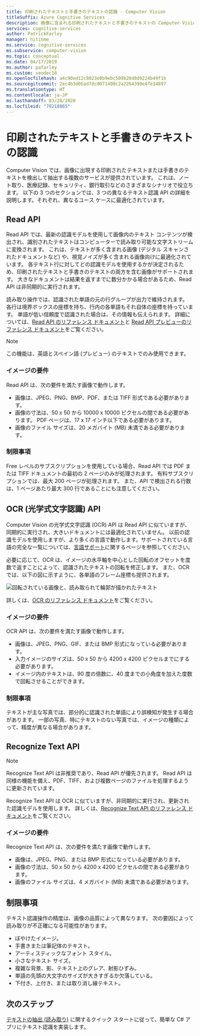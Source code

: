 ```yaml
---
title: 印刷されたテキストと手書きのテキストの認識 - Computer Vision
titleSuffix: Azure Cognitive Services
description: 画像に含まれる印刷されたテキストと手書きのテキストの Computer Vision API を使用した認識に関する概念。
services: cognitive-services
author: PatrickFarley
manager: nitinme
ms.service: cognitive-services
ms.subservice: computer-vision
ms.topic: conceptual
ms.date: 04/17/2019
ms.author: pafarley
ms.custom: seodec18
ms.openlocfilehash: a4c90ed12c8023e0b9ebc509b20d8d9224b49f1b
ms.sourcegitcommit: 2ec4b3d0bad7dc0071400c2a2264399e4fe34897
ms.translationtype: HT
ms.contentlocale: ja-JP
ms.lasthandoff: 03/28/2020
ms.locfileid: "79218865"
---
```

# <a name="recognize-printed-and-handwritten-text"></a>印刷されたテキストと手書きのテキストの認識

Computer Vision では、画像に出現する印刷されたテキストまたは手書きのテキストを検出して抽出する複数のサービスが提供されています。 これは、ノート取り、医療記録、セキュリティ、銀行取引などのさまざまなシナリオで役立ちます。 以下の 3 つのセクションでは、3 つの異なるテキスト認識 API の詳細を説明します。それぞれ、異なるユース ケースに最適化されています。

## <a name="read-api"></a>Read API

Read API では、最新の認識モデルを使用して画像内のテキスト コンテンツが検出され、識別されたテキストはコンピューターで読み取り可能な文字ストリームに変換されます。 これは、テキストが多く含まれる画像 (デジタル スキャンされたドキュメントなど) や、視覚ノイズが多く含まれる画像向けに最適化されています。 各テキスト行に対してどの認識モデルを使用するかが決定されるため、印刷されたテキストと手書きのテキストの両方を含む画像がサポートされます。 大きなドキュメントは結果を返すまでに数分かかる場合があるため、Read API は非同期的に実行されます。

読み取り操作では、認識された単語の元の行グループが出力で維持されます。 各行は境界ボックスの座標を持ち、行内の各単語もそれ自体の座標を持っています。 単語が低い信頼度で認識された場合は、その情報も伝えられます。 詳細については、[Read API のリファレンス ドキュメント](https://westus.dev.cognitive.microsoft.com/docs/services/5adf991815e1060e6355ad44/operations/2afb498089f74080d7ef85eb)と [Read API プレビューのリファレンス ドキュメント](https://go.microsoft.com/fwlink/?linkid=2118322)をご覧ください。

> [!NOTE]
> この機能は、英語とスペイン語 (プレビュー) のテキストでのみ使用できます。

### <a name="image-requirements"></a>イメージの要件

Read API は、次の要件を満たす画像で動作します。

- 画像は、JPEG、PNG、BMP、PDF、または TIFF 形式である必要があります。
- 画像の寸法は、50 x 50 から 10000 x 10000 ピクセルの間である必要があります。 PDF ページは、17 x 17 インチ以下である必要があります。
- 画像のファイル サイズは、20 メガバイト (MB) 未満である必要があります。

### <a name="limitations"></a>制限事項

Free レベルのサブスクリプションを使用している場合、Read API では PDF または TIFF ドキュメントの最初の 2 ページのみが処理されます。 有料サブスクリプションでは、最大 200 ページが処理されます。 また、API で検出される行数は、1 ページあたり最大 300 行であることにも注意してください。

## <a name="ocr-optical-character-recognition-api"></a>OCR (光学式文字認識) API

Computer Vision の光学式文字認識 (OCR) API は Read API に似ていますが、同期的に実行され、大きいドキュメントには最適化されていません。 以前の認識モデルを使用しますが、より多くの言語で動作します。サポートされている言語の完全な一覧については、[言語サポート](language-support.md#text-recognition)に関するページを参照してください。

必要に応じて、OCR は、イメージの水平軸を中心とした回転のオフセットを度数で返すことによって、認識されたテキストの回転を修正します。 また、OCR では、以下の図に示すように、各単語のフレーム座標も提供されます。

![回転されている画像と、読み取られて輪郭が描かれたテキスト](./Images/vision-overview-ocr.png)

詳しくは、[OCR のリファレンス ドキュメント](https://westus.dev.cognitive.microsoft.com/docs/services/5adf991815e1060e6355ad44/operations/56f91f2e778daf14a499e1fc)をご覧ください。

### <a name="image-requirements"></a>イメージの要件

OCR API は、次の要件を満たす画像で動作します。

* 画像は、JPEG、PNG、GIF、または BMP 形式になっている必要があります。
* 入力イメージのサイズは、50 x 50 から 4200 x 4200 ピクセルまでにする必要があります。
* イメージ内のテキストは、90 度の倍数に、40 度までの小角度を加えた度数で回転させることができます。

### <a name="limitations"></a>制限事項

テキストが主な写真では、部分的に認識された単語により誤検知が発生する場合があります。 一部の写真、特にテキストのない写真では、イメージの種類によって、精度が異なる場合があります。

## <a name="recognize-text-api"></a>Recognize Text API

> [!NOTE]
> Recognize Text API は非推奨であり、Read API が優先されます。 Read API は同様の機能を備え、PDF、TIFF、および複数ページのファイルを処理するように更新されています。

Recognize Text API は OCR に似ていますが、非同期的に実行され、更新された認識モデルを使用します。 詳しくは、[Recognize Text API のリファレンス ドキュメント](https://westus.dev.cognitive.microsoft.com/docs/services/5adf991815e1060e6355ad44/operations/587f2c6a154055056008f200)をご覧ください。

### <a name="image-requirements"></a>イメージの要件

Recognize Text API は、次の要件を満たす画像で動作します。

- 画像は、JPEG、PNG、または BMP 形式になっている必要があります。
- 画像の寸法は、50 x 50 から 4200 x 4200 ピクセルの間である必要があります。
- 画像のファイル サイズは、4 メガバイト (MB) 未満である必要があります。

## <a name="limitations"></a>制限事項

テキスト認識操作の精度は、画像の品質によって異なります。 次の要因によって読み取りが不正確になる可能性があります。

* ぼやけたイメージ。
* 手書きまたは筆記体のテキスト。
* アーティスティックなフォント スタイル。
* 小さなテキスト サイズ。
* 複雑な背景、影、テキスト上のグレア、射影ひずみ。
* 単語の先頭の大文字のサイズが大きすぎるか欠落している。
* 下付き、上付き、または取り消し線テキスト。

## <a name="next-steps"></a>次のステップ

[テキストの抽出 (読み取り)](./QuickStarts/CSharp-hand-text.md) に関するクイック スタートに従って、簡単な C# アプリにテキスト認識を実装します。
